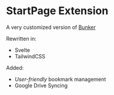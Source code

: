 # StartPage Extension

A very customized version of [Bunker](https://github.com/pukmajster/bunker)

Rewritten in:

-   Svelte
-   TailwindCSS

Added:

-   _User-friendly_ bookmark management
-   Google Drive Syncing
